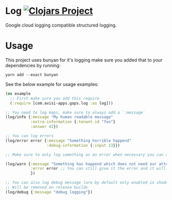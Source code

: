 # Log [![Clojars Project](https://img.shields.io/clojars/v/com.avisi-apps.gaps/log.svg)](https://clojars.org/com.avisi-apps.gaps/log)

Google cloud logging compatible structured logging.

# Usage
This project uses bunyan for it's logging make sure you added that to your dependencies by running:

```shell
yarn add --exact bunyan
```

See the below example for usage examples:
```clojure
(ns example
  ;; First make sure you add this require
  (:require [com.avisi-apps.gaps.log :as log]))

;; You need to log maps, make sure to always add a `:message`
(log/info {:message "My human readable message"
           :extra-information {:tenant-id "foo"}
           :answer 42})

;; You can log errors
(log/error error {:message "Something horrible happend"
                  :debug-information {:input 13}})

;; Make sure to only log something as an error when necessary you can also use warn

(log/warn {:message "Something has happend which does not need our attention immediately"
           :error error ;; You can still give it the error and it will extract information from it
           })

;; You can also log debug message (are by default only enabled in shadow-cljs dev mode)
;; Will be removed on release builds
(log/debug {:message "debug logging"})
```
